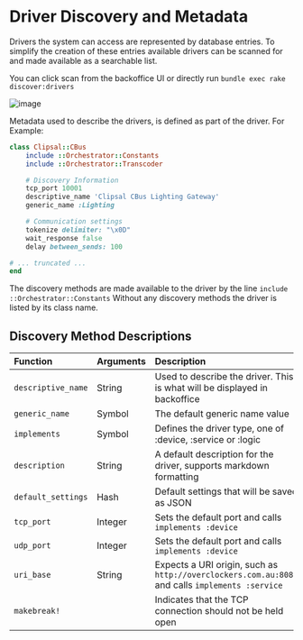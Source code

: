 # Driver Discovery and Metadata

Drivers the system can access are represented by database entries. To simplify the creation of these entries available drivers can be scanned for and made available as a searchable list.

You can click scan from the backoffice UI or directly run `bundle exec rake discover:drivers`

![image](https://cloud.githubusercontent.com/assets/368013/15009704/5d76706e-122b-11e6-8f8d-16fa3d39c85c.png)

Metadata used to describe the drivers, is defined as part of the driver. For Example:

```ruby
class Clipsal::CBus
    include ::Orchestrator::Constants
    include ::Orchestrator::Transcoder

    # Discovery Information
    tcp_port 10001
    descriptive_name 'Clipsal CBus Lighting Gateway'
    generic_name :Lighting

    # Communication settings
    tokenize delimiter: "\x0D"
    wait_response false
    delay between_sends: 100

# ... truncated ...
end
```

The discovery methods are made available to the driver by the line `include ::Orchestrator::Constants`
Without any discovery methods the driver is listed by its class name.

## Discovery Method Descriptions

| Function | Arguments | Description |
| :---         |     :---     |          :--- |
| `descriptive_name` | String | Used to describe the driver. This is what will be displayed in backoffice |
| `generic_name` | Symbol | The default generic name value |
| `implements` | Symbol | Defines the driver type, one of :device, :service or :logic |
| `description` | String | A default description for the driver, supports markdown formatting |
| `default_settings` | Hash | Default settings that will be saved as JSON |
| `tcp_port` | Integer | Sets the default port and calls `implements :device` |
| `udp_port` | Integer | Sets the default port and calls `implements :device` |
| `uri_base` | String | Expects a URI origin, such as `http://overclockers.com.au:8080` and calls `implements :service` |
| `makebreak!` | | Indicates that the TCP connection should not be held open |
